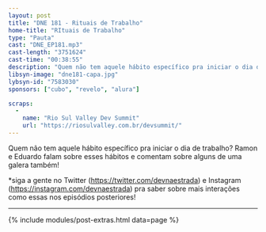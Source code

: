```yaml
---
layout: post
title: "DNE 181 - Rituais de Trabalho"
home-title: "RItuais de Trabalho"
type: "Pauta"
cast: "DNE_EP181.mp3"
cast-length: "3751624"
cast-time: "00:38:55"
description: "Quem não tem aquele hábito específico pra iniciar o dia de trabalho? Ramon e Eduardo falam sobre esses hábitos e comentam sobre alguns de uma galera também! *siga a gente no Twitter (https://twitter.com/devnaestrada) e Instagram (https://instagram.com/devnaestrada) pra saber sobre mais interações como essas nos episódios posteriores!"
libsyn-image: "dne181-capa.jpg"
lybsyn-id: "7583030"
sponsors: ["cubo", "revelo", "alura"]

scraps:
  -
    name: "Rio Sul Valley Dev Summit"
    url: "https://riosulvalley.com.br/devsummit/"
---
```


Quem não tem aquele hábito específico pra iniciar o dia de trabalho? Ramon e Eduardo falam sobre esses hábitos e comentam sobre alguns de uma galera também!

*siga a gente no Twitter (https://twitter.com/devnaestrada) e Instagram (https://instagram.com/devnaestrada) pra saber sobre mais interações como essas nos episódios posteriores!

---

{% include modules/post-extras.html data=page %}

